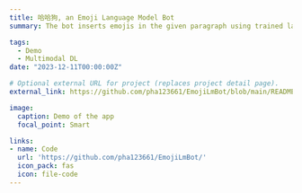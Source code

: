 ```yaml
---
title: 哈哈狗, an Emoji Language Model Bot
summary: The bot inserts emojis in the given paragraph using trained language model.

tags:
  - Demo
  - Multimodal DL
date: "2023-12-11T00:00:00Z"

# Optional external URL for project (replaces project detail page).
external_link: https://github.com/pha123661/EmojiLmBot/blob/main/README-EN.md

image:
  caption: Demo of the app
  focal_point: Smart

links:
- name: Code
  url: 'https://github.com/pha123661/EmojiLmBot/'
  icon_pack: fas
  icon: file-code
---
```

